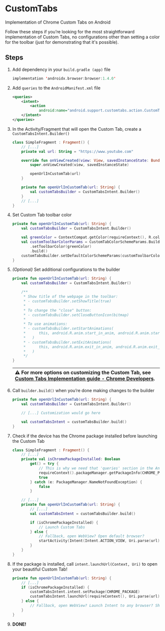 # CustomTabs
Implementation of Chrome Custom Tabs on Android

Follow these steps if you’re looking for the most straightforward implementation of Custom Tabs, no configurations other than setting a color for the toolbar (just for demonstrating that it's possible).

## Steps

1. Add dependency in your `build.gradle (app)` file
    
    ```kotlin
    implementation 'androidx.browser:browser:1.4.0'
    ```
    
2. Add `queries` to the `AndroidManifest.xml` file
    
    ```xml
    <queries>
        <intent>
            <action
                android:name="android.support.customtabs.action.CustomTabsService" />
        </intent>
    </queries>
    ```
    
3. In the Activity/Fragment that will open the Custom Tab, create a `CustomTabsIntent.Builder()`
    
    ```kotlin
    class SimpleFragment : Fragment() {
        // [...]
        private val url: String = "https://www.youtube.com"
    
        override fun onViewCreated(view: View, savedInstanceState: Bundle?) {
            super.onViewCreated(view, savedInstanceState)
    
            openUrlInCustomTab(url)
        }
    
        private fun openUrlInCustomTab(url: String) {
            val customTabsBuilder = CustomTabsIntent.Builder()
        }
        // [...]
    }
    ```
    
4. Set Custom Tab toolbar color
    
    ```kotlin
    private fun openUrlInCustomTab(url: String) {
        val customTabsBuilder = CustomTabsIntent.Builder()
    
        val greenColor = ContextCompat.getColor(requireContext(), R.color.poatek_green)
        val customToolbarColorParams = CustomTabColorSchemeParams.Builder()
            .setToolbarColor(greenColor)
            .build()
        customTabsBuilder.setDefaultColorSchemeParams(customToolbarColorParams)
    }
    ```
    
5. *(Optional)* Set additional configurations to the builder
    
    ```kotlin
    private fun openUrlInCustomTab(url: String) {
        val customTabsBuilder = CustomTabsIntent.Builder()
    
        /**
         * Show title of the webpage in the toolbar:
         * - customTabsBuilder.setShowTitle(true)
         *
         * To change the "close" button:
         * - customTabsBuilder.setCloseButtonIcon(bitmap)
         *
         * To use animations:
         * - customTabsBuilder.setStartAnimations(
         *      this, android.R.anim.start_in_anim, android.R.anim.start_out_anim
         *   )
         * - customTabsBuilder.setExitAnimations(
         *      this, android.R.anim.exit_in_anim, android.R.anim.exit_out_anim
         *   )
         */
    }
    ```

    | ⚠️ For more options on customizing the Custom Tab, see [Custom Tabs Implementation guide - Chrome Developers](https://developer.chrome.com/docs/android/custom-tabs/integration-guide/). |
    | :--- |

6. Call `builder.build()` when you’re done making changes to the builder
    
    ```kotlin
    private fun openUrlInCustomTab(url: String) {
        val customTabsBuilder = CustomTabsIntent.Builder()
    
        // [...] Customization would go here
    
        val customTabsIntent = customTabsBuilder.build()
    }
    ```
    
7. Check if the device has the Chrome package installed before launching the Custom Tab
    
    ```kotlin
    class SimpleFragment : Fragment() {
        // [...]
        private val isChromePackageInstalled: Boolean
            get() = try {
                // This is why we need that 'queries' section in the AndroidManifest.xml
                requireContext().packageManager.getPackageInfo(CHROME_PACKAGE, 0)
                true
            } catch (e: PackageManager.NameNotFoundException) {
                false
            }
    
        // [...]
        private fun openUrlInCustomTab(url: String) {
            // [...]
            val customTabsIntent = customTabsBuilder.build()
    
            if (isChromePackageInstalled) {
                // Launch Custom Tabs
            } else {
                // Fallback, open WebView? Open default browser?
                startActivity(Intent(Intent.ACTION_VIEW, Uri.parse(url)))
            }
        }
    }
    ```
    
8. If the package is installed, call `intent.launchUrl(Context, Uri)` to open your beautiful Custom Tab!
    
    ```kotlin
    private fun openUrlInCustomTab(url: String) {
        // [...]
        if (isChromePackageInstalled) {
            customTabsIntent.intent.setPackage(CHROME_PACKAGE)
            customTabsIntent.launchUrl(requireContext(), Uri.parse(url))
        } else {
            // Fallback, open WebView? Launch Intent to any browser? Show error?
        }
    }
    ```
    
9. **DONE!**

